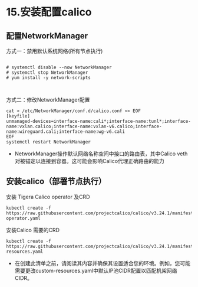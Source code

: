 # 15.安装配置calico



## 配置NetworkManager

 方式一：禁用默认系统网络(所有节点执行)


```

# systemctl disable --now NetworkManager
# systemctl stop NetworkManager
# yum install -y network-scripts



```

方式二：修改NetworkManager配置

```
cat > /etc/NetworkManager/conf.d/calico.conf << EOF 
[keyfile]
unmanaged-devices=interface-name:cali*;interface-name:tunl*;interface-name:vxlan.calico;interface-name:vxlan-v6.calico;interface-name:wireguard.cali;interface-name:wg-v6.cali
EOF
systemctl restart NetworkManager
```

- NetworkManager操作默认网络名称空间中接口的路由表，其中Calico veth对被锚定以连接到容器。这可能会影响Calico代理正确路由的能力

## 安装calico（部署节点执行）

安装 Tigera Calico operator 及CRD

```
kubectl create -f https://raw.githubusercontent.com/projectcalico/calico/v3.24.1/manifests/tigera-operator.yaml
```

安装Calico 需要的CRD

```
kubectl create -f https://raw.githubusercontent.com/projectcalico/calico/v3.24.1/manifests/custom-resources.yaml
```

- 在创建此清单之前，请阅读其内容并确保其设置适合您的环境。例如，您可能需要更改custom-resources.yaml中默认IP池CIDR配置以匹配机架网络CIDR。
